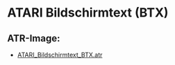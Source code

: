 # ATARI Bildschirmtext (BTX)  
  
## ATR-Image:  
- [ATARI_Bildschirmtext_BTX.atr](attachments/ATARI_Bildschirmtext_BTX.atr)  
  
  
